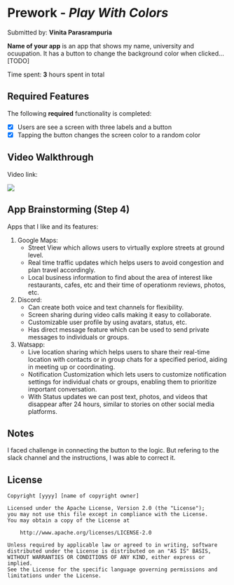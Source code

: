 # Prework - *Play With Colors*

Submitted by: **Vinita Parasrampuria**

**Name of your app** is an app that shows my name, university and ocuupation. It has a button to change the background color when clicked... [TODO] 

Time spent: **3** hours spent in total

## Required Features

The following **required** functionality is completed:

- [X] Users are see a screen with three labels and a button
- [X] Tapping the button changes the screen color to a random color
 
## Video Walkthrough

Video link:

<div>
    <a href="https://www.loom.com/share/c7b8ce846e6c4e3faed74bca7de71234">
    </a>
    <a href="https://www.loom.com/share/c7b8ce846e6c4e3faed74bca7de71234">
      <img style="max-width:300px;" src="https://cdn.loom.com/sessions/thumbnails/c7b8ce846e6c4e3faed74bca7de71234-with-play.gif">
    </a>
  </div>

## App Brainstorming (Step 4)

Apps that I like and its features:
1. Google Maps:
   - Street View which allows users to virtually explore streets at ground level.
   - Real time traffic updates which helps users to avoid congestion and plan travel accordingly.
   - Local business information to find about the area of interest like restaurants, cafes, etc and their time of operationm reviews, photos, etc.
2. Discord:
   - Can create both voice and text channels for flexibility.
   - Screen sharing during video calls making it easy to collaborate.
   - Customizable user profile by using avatars, status, etc.
   - Has direct message feature which can be used to send private messages to individuals or groups.
3. Watsapp:
   - Live location sharing which helps users to share their real-time location with contacts or in group chats for a specified period, aiding in meeting up or coordinating.
   - Notification Customization which lets users to customize notification settings for individual chats or groups, enabling them to prioritize important conversation.
   - With Status updates we can post text, photos, and videos that disappear after 24 hours, similar to stories on other social media platforms.

## Notes

I faced challenge in connecting the button to the logic. But refering to the slack channel and the instructions, I was able to correct it.

## License

    Copyright [yyyy] [name of copyright owner]

    Licensed under the Apache License, Version 2.0 (the "License");
    you may not use this file except in compliance with the License.
    You may obtain a copy of the License at

        http://www.apache.org/licenses/LICENSE-2.0

    Unless required by applicable law or agreed to in writing, software
    distributed under the License is distributed on an "AS IS" BASIS,
    WITHOUT WARRANTIES OR CONDITIONS OF ANY KIND, either express or implied.
    See the License for the specific language governing permissions and
    limitations under the License.
